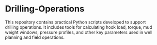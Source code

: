 # Drilling-Operations
This repository contains practical Python scripts developed to support drilling operations. It includes tools for calculating hook load, torque, mud weight windows, pressure profiles, and other key parameters used in well planning and field operations.
